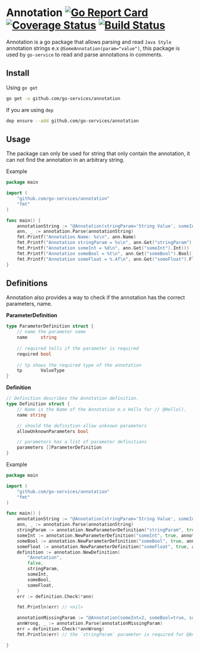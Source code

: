 # Annotation [![Go Report Card](https://goreportcard.com/badge/github.com/go-services/annotation)](https://goreportcard.com/report/github.com/go-services/annotation) [![Coverage Status](https://coveralls.io/repos/github/go-services/annotation/badge.svg?branch=master)](https://coveralls.io/github/go-services/annotation?branch=master) [![Build Status](https://travis-ci.org/go-services/annotation.svg?branch=master)](https://travis-ci.org/go-services/annotation)

Annotation is a go package that allows parsing and read `Java Style` annotation strings e.x `@SomeAnnotation(param="value")`, this package is used by `go-service` to
read and parse annotations in comments.

## Install
Using `go get`
```bash
go get -u github.com/go-services/annotation
```
If you are using `dep` 
```bash
dep ensure --add github.com/go-services/annotation
```

## Usage
The package can only be used for string that only contain the annotation, it can not find the annotation in an arbitrary string.

Example
```go
package main

import (
	"github.com/go-services/annotation"
	"fmt"
)

func main() {
	annotationString := "@Annotation(stringParam='String Value', someInt=2, someBool=true, someFloat=2.5)"
	ann, _ := annotation.Parse(annotationString)
	fmt.Printf("Annotation Name: %s\n", ann.Name)                                // Annotation Name: Annotation
	fmt.Printf("Annotation stringParam = %s\n", ann.Get("stringParam").String()) // Annotation stringParam = String Value
	fmt.Printf("Annotation someInt = %d\n", ann.Get("someInt").Int())            // Annotation someInt = 2
	fmt.Printf("Annotation someBool = %t\n", ann.Get("someBool").Bool())         // Annotation someBool = true
	fmt.Printf("Annotation someFloat = %.4f\n", ann.Get("someFloat").Float())    // Annotation someInt = 2.5000
}
```
## Definitions
Annotation also provides a way to check if the annotation has the correct parameters, name.

**ParameterDefinition**
```go
type ParameterDefinition struct {
	// name the parameter name
	name     string
	
	// required tells if the parameter is required
	required bool
	
	// tp shows the required type of the annotation
	tp       ValueType
}
```
**Definition**
```go
// Definition describes the Annotation definition.
type Definition struct {
	// Name is the Name of the Annotation e.x Hello for // @Hello().
	name string

	// should the definition allow unknown parameters
	allowUnknownParameters bool

	// parameters has a list of parameter definitions
	parameters []ParameterDefinition
}
```
Example
```go
package main

import (
	"github.com/go-services/annotation"
	"fmt"
)

func main() {
	annotationString := "@Annotation(stringParam='String Value', someInt=2, someBool=true, someFloat=2.5)"
	ann, _ := annotation.Parse(annotationString)
	stringParam := annotation.NewParameterDefinition("stringParam", true, annotation.STRING)
	someInt := annotation.NewParameterDefinition("someInt", true, annotation.INT)
	someBool := annotation.NewParameterDefinition("someBool", true, annotation.BOOL)
	someFloat := annotation.NewParameterDefinition("someFloat", true, annotation.FLOAT)
	definition := annotation.NewDefinition(
		"Annotation",
		false,
		stringParam,
		someInt,
		someBool,
		someFloat,
	)
	err := definition.Check(*ann)

	fmt.Println(err) // <nil>

	annotationMissingParam := "@Annotation(someInt=2, someBool=true, someFloat=2.5)"
	annWrong, _ := annotation.Parse(annotationMissingParam)
	err = definition.Check(*annWrong)
	fmt.Println(err) // the `stringParam` parameter is required for @Annotation() Annotation

}
```